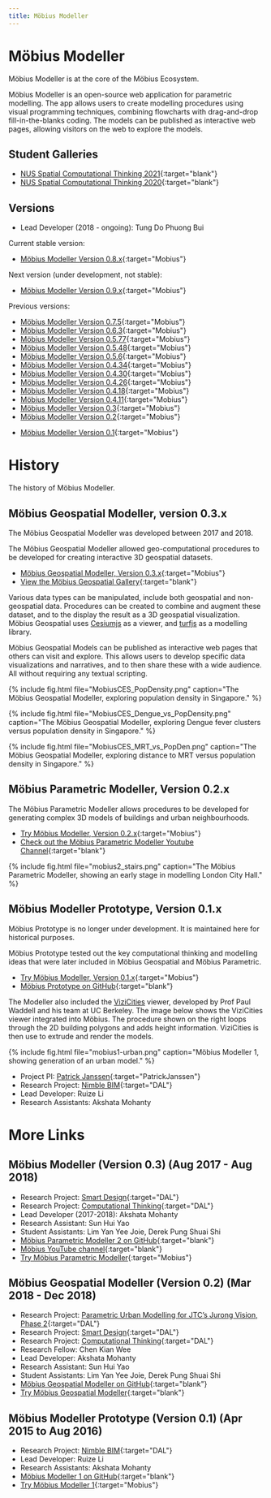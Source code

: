 ```yaml
---
title: Möbius Modeller
---
```

# Möbius Modeller

Möbius Modeller is at the core of the Möbius Ecosystem. 

Möbius Modeller is an open-source web application for parametric modelling. The app allows users to
create modelling procedures using visual programming techniques, combining flowcharts with
drag-and-drop fill-in-the-blanks coding. The models can be published as interactive web pages,
allowing visitors on the web to explore the models.

## Student Galleries

* [NUS Spatial Computational Thinking 2021](https://design-automation-edu.github.io/AR2524-AY2021-Gallery/){:target="blank"}
* [NUS Spatial Computational Thinking 2020](https://design-automation-edu.github.io/AR2524-AY2020-Gallery/){:target="blank"}

## Versions

- Lead Developer (2018 - ongoing): Tung Do Phuong Bui

Current stable version:

* [Möbius Modeller Version 0.8.x](http://mobius-08.design-automation.net){:target="Mobius"}

Next version (under development, not stable):

* [Möbius Modeller Version 0.9.x](http://mobius-09.design-automation.net){:target="Mobius"}

Previous versions:

* [Möbius Modeller Version 0.7.5](https://design-automation.github.io/mobius-parametric-modeller-dev-0-7){:target="Mobius"}
* [Möbius Modeller Version 0.6.3](https://design-automation.github.io/mobius-parametric-modeller-dev-0-6){:target="Mobius"}
* [Möbius Modeller Version 0.5.77](https://design-automation.github.io/mobius-parametric-modeller-0-5-77){:target="Mobius"}
* [Möbius Modeller Version 0.5.48](https://design-automation.github.io/mobius-parametric-modeller-0-5-48){:target="Mobius"}
* [Möbius Modeller Version 0.5.6](https://design-automation.github.io/mobius-parametric-modeller-0-5-6){:target="Mobius"}
* [Möbius Modeller Version 0.4.34](https://design-automation.github.io/mobius-parametric-modeller-0-4-34){:target="Mobius"}
* [Möbius Modeller Version 0.4.30](https://design-automation.github.io/mobius-parametric-modeller-0-4-30){:target="Mobius"}
* [Möbius Modeller Version 0.4.26](https://design-automation.github.io/mobius-parametric-modeller-0-4-26){:target="Mobius"}
* [Möbius Modeller Version 0.4.18](https://design-automation.github.io/mobius-parametric-modeller-0-4-18){:target="Mobius"}
* [Möbius Modeller Version 0.4.11](https://design-automation.github.io/mobius-parametric-modeller-0-4-11){:target="Mobius"}
* [Möbius Modeller Version 0.3](https://design-automation.github.io/mobius-geospatial/editor){:target="Mobius"}
* [Möbius Modeller Version 0.2](https://design-automation.github.io/mobius-modeller){:target="Mobius"}
- [Möbius Modeller Version 0.1](https://design-automation.github.io/mobius/){:target="Mobius"}

# History

The history of Möbius Modeller.

## Möbius Geospatial Modeller, version 0.3.x

The Möbius Geospatial Modeller was developed between 2017 and 2018.

The Möbius Geospatial Modeller allowed geo-computational procedures to be developed for creating
interactive 3D geospatial datasets.

* [Möbius Geospatial Modeller, Version 0.3.x](https://design-automation.github.io/mobius-geospatial/editor){:target="Mobius"}
* [View the Möbius Geospatial Gallery](https://design-automation.github.io/mobius-geospatial/gallery){:target="blank"}

Various data types can be manipulated, include both geospatial and non-geospatial data. Procedures
can be created to combine and augment these dataset, and to the display the result as a 3D
geospatial visualization. Möbius Geospatial uses [Cesiumjs](https://cesiumjs.org/) as a viewer, and
[turfjs](http://turfjs.org/) as a modelling library. 

Möbius Geospatial Models can be published as interactive web pages that others can visit and
explore. This allows users to develop specific data visualizations and narratives, and to then share
these with a wide audience. All without requiring any textual scripting.

{% include fig.html file="MobiusCES_PopDensity.png" caption="The Möbius Geospatial Modeller,
exploring population density in Singapore." %}

{% include fig.html file="MobiusCES_Dengue_vs_PopDensity.png" caption="The Möbius Geospatial
Modeller, exploring Dengue fever clusters versus population density in Singapore." %}

{% include fig.html file="MobiusCES_MRT_vs_PopDen.png" caption="The Möbius Geospatial Modeller,
exploring distance to MRT versus population density in Singapore." %}

## Möbius Parametric Modeller, Version 0.2.x

The Möbius Parametric Modeller allows  procedures to be developed for generating complex 3D models
of buildings and urban neighbourhoods. 

* [Try Möbius Modeller, Version 0.2.x](https://design-automation.github.io/mobius-modeller){:target="Mobius"}
* [Check out the Möbius Parametric Modeller Youtube Channel](https://www.youtube.com/channel/UCNJUnZ7erTrNWnZVjvgE59g){:target="blank"}

{% include fig.html file="mobius2_stairs.png" caption="The Möbius Parametric Modeller, showing an
early stage in modelling London City Hall." %}

## Möbius Modeller Prototype, Version 0.1.x

Möbius Prototype is no longer under development. It is maintained here for historical purposes. 

Möbius Prototype tested out the key computational thinking and modelling ideas that were later
included in Möbius Geospatial and Möbius Parametric.

- [Try Möbius Modeller, Version 0.1.x](https://design-automation.github.io/mobius/){:target="Mobius"}
- [Möbius Prototype on GitHub](https://github.com/design-automation/mobius){:target="blank"}

The Modeller also included the [ViziCities](http://ww.vizicities.com/) viewer, developed by Prof
Paul Waddell and his team at UC Berkeley. The image below shows the ViziCities viewer integrated
into Möbius. The procedure shown on the right loops through the 2D building polygons and adds height
information. ViziCities is then use to extrude and render the models. 

{% include fig.html file="mobius1-urban.png" caption="Möbius Modeller 1, showing generation of an
urban model."  %}

- Project PI: [Patrick Janssen](http://patrick.janssen.name/){:target="PatrickJanssen"}
- Research Project: [Nimble BIM](https://design-automation.net/projects/nimble_bim.html){:target="DAL"}
- Lead Developer: Ruize Li
- Research Assistants: Akshata Mohanty

# More Links

## Möbius Modeller (Version 0.3) (Aug 2017 - Aug 2018)
- Research Project: [Smart Design](https://design-automation.net/projects/smart_design.html){:target="DAL"}
- Research Project: [Computational Thinking](https://design-automation.net/projects/comp_think.html){:target="DAL"}
- Lead Developer (2017-2018): Akshata Mohanty
- Research Assistant: Sun Hui Yao
- Student Assistants: Lim Yan Yee Joie, Derek Pung Shuai Shi
- [Möbius Parametric Modeller 2 on GitHub](https://github.com/phtj/mobius-modeller){:target="blank"}
- [Möbius YouTube channel](https://www.youtube.com/channel/UCNJUnZ7erTrNWnZVjvgE59g){:target="blank"}
- [Try Möbius Parametric Modeller](https://design-automation.github.io/mobius-modeller/){:target="Mobius"}

## Möbius Geospatial Modeller (Version 0.2) (Mar 2018 - Dec 2018)
- Research Project: [Parametric Urban Modelling for JTC’s Jurong Vision, Phase 2](https://design-automation.net/projects/jurong_vision_phase2.html){:target="DAL"}
- Research Project: [Smart Design](https://design-automation.net/projects/smart_design.html){:target="DAL"}
- Research Project: [Computational Thinking](https://design-automation.net/projects/comp_think.html){:target="DAL"}
- Research Fellow: Chen Kian Wee
- Lead Developer: Akshata Mohanty
- Research Assistant: Sun Hui Yao
- Student Assistants: Lim Yan Yee Joie, Derek Pung Shuai Shi
- [Möbius Geospatial Modeller on GitHub](https://github.com/design-automation/mobius-cesium){:target="blank"}
- [Try Möbius Geospatial Modeller](https://design-automation.github.io/mobius-cesium/editor){:target="blank"}

## Möbius Modeller Prototype (Version 0.1) (Apr 2015 to Aug 2016)
- Research Project: [Nimble BIM](https://design-automation.net/projects/nimble_bim.html){:target="DAL"}
- Lead Developer: Ruize Li
- Research Assistants: Akshata Mohanty
- [Möbius Modeller 1 on GitHub](https://github.com/design-automation/mobius){:target="blank"}
- [Try Möbius Modeller 1](https://design-automation.github.io/mobius/){:target="Mobius"}


